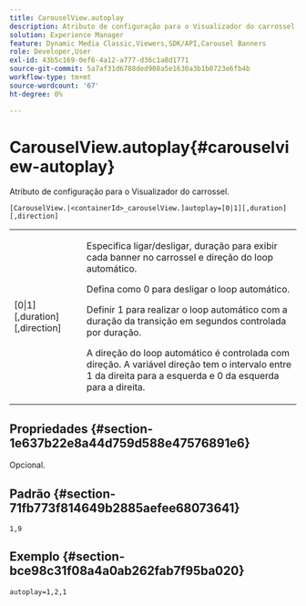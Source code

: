 ```yaml
---
title: CarouselView.autoplay
description: Atributo de configuração para o Visualizador do carrossel.
solution: Experience Manager
feature: Dynamic Media Classic,Viewers,SDK/API,Carousel Banners
role: Developer,User
exl-id: 43b5c169-0ef6-4a12-a777-d36c1a8d1771
source-git-commit: 5a7af31d6788ded908a5e1630a3b1b0723e6fb4b
workflow-type: tm+mt
source-wordcount: '67'
ht-degree: 0%

---
```


# CarouselView.autoplay{#carouselview-autoplay}

Atributo de configuração para o Visualizador do carrossel.

`[CarouselView.|<containerId>_carouselView.]autoplay=[0|1][,duration][,direction]`

<table id="table_441553CD34C94A58A9D7CBF772DEDDB6"> 
 <tbody> 
  <tr> 
   <td colname="col1"> <p> <span class="codeph">[0|1][,duration][,direction]</span> </p> </td> 
   <td colname="col2"> <p> Especifica ligar/desligar, duração para exibir cada banner no carrossel e direção do loop automático. </p> <p>Defina como <span class="codeph"> 0</span> para desligar o loop automático. </p> <p>Definir <span class="codeph"> 1</span> para realizar o loop automático com a duração da transição em segundos controlada por <span class="codeph"> duração</span>. </p> <p>A direção do loop automático é controlada com <span class="codeph"> direção</span>. A variável <span class="codeph"> direção</span> tem o intervalo entre <span class="codeph"> 1</span> da direita para a esquerda e <span class="codeph"> 0</span> da esquerda para a direita. </p> </td> 
  </tr> 
 </tbody> 
</table>

## Propriedades {#section-1e637b22e8a44d759d588e47576891e6}

Opcional.

## Padrão {#section-71fb773f814649b2885aefee68073641}

`1,9`

## Exemplo {#section-bce98c31f08a4a0ab262fab7f95ba020}

```
autoplay=1,2,1
```
